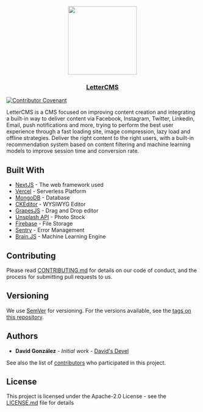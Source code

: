 <p align="center">
  <a href="https://lettercms.vercel.app">
    <img src="https://cdn.jsdelivr.net/gh/davidsdevel/lettercms-cdn/public/images/lettercms-logo-standalone.png" height="180">
    <h3 align="center">LetterCMS</h3>
  </a>
</p>

[![Contributor Covenant](https://img.shields.io/badge/Contributor%20Covenant-2.1-4baaaa.svg)](code_of_conduct.md)

LetterCMS is a CMS focused on improving content creation and integrating a built-in way to deliver content via Facebook, Instagram, Twitter, Linkedin, Email, push notifications and more, trying to perform the best user experience through a fast loading site, image compression, lazy load and offline strategies. Deliver the right content to the right users, with a built-in recommendation system based on content filtering and machine learning models to improve session time and conversion rate.

## Built With

* [NextJS](https://nextjs.org) - The web framework used
* [Vercel](https://vercel.com) - Serverless Platform
* [MongoDB](https://www.mongodb.com) - Database
* [CKEditor](https://ckeditor.com) - WYSIWYG Editor
* [GrapesJS](https://grapesjs.com) - Drag and Drop editor
* [Unsplash API](https://unsplash.com/) - Photo Stock
* [Firebase](https://firebase.google.com/) - File Storage
* [Sentry](https://sentry.io) - Error Management
* [Brain.JS](https://brain.js.org) - Machine Learning Engine

## Contributing

Please read [CONTRIBUTING.md](https://github.com/lettercms/lettercms) for details on our code of conduct, and the process for submitting pull requests to us.

## Versioning

We use [SemVer](http://semver.org/) for versioning. For the versions available, see the [tags on this repository](https://github.com/lettercms/lettercms/tags). 

## Authors

* **David González** - *Initial work* - [David's Devel](https://github.com/davidsdevel)

See also the list of [contributors](https://github.com/your/project/contributors) who participated in this project.

## License

This project is licensed under the Apache-2.0 License - see the [LICENSE.md](LICENSE.md) file for details
